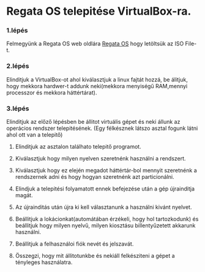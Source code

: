 # Regata OS telepitése VirtualBox-ra.
### 1.lépés
Felmegyünk a Regata OS web oldlára [Regata OS](https://get.regataos.com.br/p/download.html) hogy letöltsük az ISO File-t.

### 2.lépés
Elinditjuk a VirtualBox-ot ahol kiválasztjuk a linux fajtát hozzá, be álitjuk, hogy mekkora hardwer-t addunk neki(mekkora menyiségű RAM,mennyi  processzor és mekkora háttértárat).

### 3.lépés
Elinditjuk az előző lépésben be állitot virtuális gépet és neki állunk az operácios rendszer telepitésének. (Egy félkésznek látszo asztal fogunk látni ahol ott van a telepitő)
1. Elinditjuk az asztalon találhato telepitő programot.

2. Kiválasztjuk hogy milyen nyelven szeretnénk használni a rendszert.

3. Kiválasztjuk hogy ez elején megadot háttértár-bol mennyit szeretnénk a rendszernek adni és hogy hogyan szeretnénk azt particionálni.

4. Elindjuk a telepitési folyamatott ennek befejezése után a gép újrainditja magát.
5. Az újrainditás után újra ki kell választanunk a használni kivánt nyelvet.

6. Beállitjuk a lokácionkat(automátában érzékeli, hogy hol tartozkodunk) és beállitjuk hogy milyen nyelvű, milyen kiosztásu billentyűzetett akkarunk használni.

7. Beállitjuk a felhasználoi fiók nevét és jelszavát.

8. Összegzi, hogy mit állitotunkbe és nekiáll felkésziteni a gépet a tényleges használatra.
